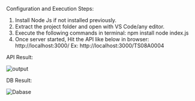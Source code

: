 Configuration and Execution Steps:

1. Install Node Js if not installed previously.
2. Extract the project folder and open with VS Code/any editor.
3. Execute the following commands in terminal:
    npm install 
    node index.js
4. Once server started, Hit the API like below in browser:
    http://localhost:3000/<vehicalRegistrationNo>
    Ex:    http://localhost:3000/TS08A0004



API Result:

![output](https://user-images.githubusercontent.com/47823638/160177131-b04a0b4e-59a1-4cbe-9fbf-baa4dd43ced5.JPG)


DB Result:

![Dabase](https://user-images.githubusercontent.com/47823638/160177238-f38b6ef8-1dab-4612-8ad9-1da6f520c887.JPG)
